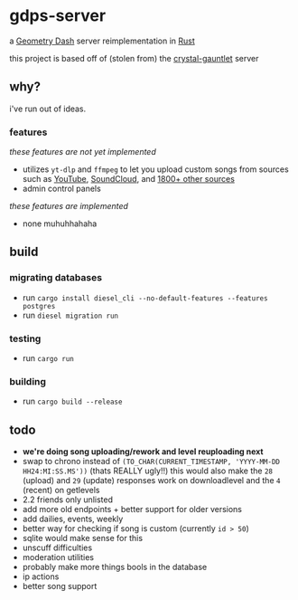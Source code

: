 # gdps-server

a [Geometry Dash](https://store.steampowered.com/app/322170/Geometry_Dash/) server reimplementation in [Rust](https://rust-lang.org)

this project is based off of (stolen from) the [crystal-gauntlet](https://git.oat.zone/oat/crystal-gauntlet) server

## why?

i've run out of ideas.

### features

_these features are not yet implemented_
- utilizes `yt-dlp` and `ffmpeg` to let you upload custom songs from sources such as [YouTube](https://youtube.com), [SoundCloud](https://soundcloud.com), and [1800+ other sources](https://github.com/yt-dlp/yt-dlp/blob/master/supportedsites.md)
- admin control panels

_these features are implemented_
- none muhuhhahaha

## build

### migrating databases

- run `cargo install diesel_cli --no-default-features --features postgres`
- run `diesel migration run`

### testing

- run `cargo run`

### building

- run `cargo build --release`

## todo

- __we're doing song uploading/rework and level reuploading next__ 
- swap to chrono instead of `(TO_CHAR(CURRENT_TIMESTAMP, 'YYYY-MM-DD HH24:MI:SS.MS'))` (thats REALLY ugly!!) this would also make the `28` (upload) and `29` (update) responses work on downloadlevel and the `4` (recent) on getlevels 
- 2.2 friends only unlisted
- add more old endpoints + better support for older versions
- add dailies, events, weekly
- better way for checking if song is custom (currently `id > 50`)
- sqlite would make sense for this
- unscuff difficulties
- moderation utilities
- probably make more things bools in the database
- ip actions
- better song support